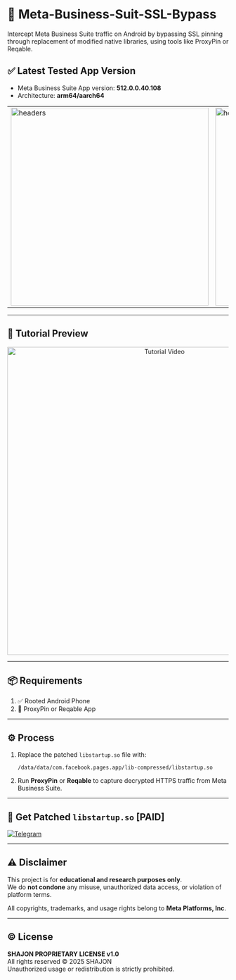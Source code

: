 # 📡 Meta-Business-Suit-SSL-Bypass  
Intercept Meta Business Suite traffic on Android by bypassing SSL pinning through replacement of modified native libraries, using tools like ProxyPin or Reqable.

## ✅ Latest Tested App Version
- Meta Business Suite App version: **512.0.0.40.108**
- Architecture: **arm64/aarch64**

<table>
  <tr>
    <td><img src="https://raw.githubusercontent.com/SHAJON-404/Meta-Business-Suit-SSL-Bypass/refs/heads/main/IMAGE/headers.jpg" alt="headers" width="450"></td>
    <td><img src="https://raw.githubusercontent.com/SHAJON-404/Meta-Business-Suit-SSL-Bypass/refs/heads/main/IMAGE/traffic_log.jpg" alt="headers" width="450"></td>
  </tr>
</table>

---

## 🎥 Tutorial Preview

<p align="center">
  <a href="https://youtube.com/shorts/-Tm5d5DqtWI?feature=shared" target="_blank">
    <img src="https://img.youtube.com/vi/-Tm5d5DqtWI/maxresdefault.jpg" alt="Tutorial Video" width="700" />
  </a>
</p>

---

## 📦 Requirements
1. ✅ Rooted Android Phone  
2. 🔌 ProxyPin or Reqable App

---

## ⚙️ Process
1. Replace the patched `libstartup.so` file with:
   ```
   /data/data/com.facebook.pages.app/lib-compressed/libstartup.so
   ```
2. Run **ProxyPin** or **Reqable** to capture decrypted HTTPS traffic from Meta Business Suite.

---

## 🔐 Get Patched `libstartup.so` [PAID]

<p align="left">
  <a href="https://t.me/DarknessKing999" target="_blank">
    <img src="https://img.shields.io/badge/Chat%20on%20Telegram-2CA5E0?style=for-the-badge&logo=telegram&logoColor=white&labelColor=202124&color=2CA5E0&logoWidth=20" alt="Telegram" />
  </a>
</p>

---

## ⚠️ Disclaimer

This project is for **educational and research purposes only**.  
We do **not condone** any misuse, unauthorized data access, or violation of platform terms.

All copyrights, trademarks, and usage rights belong to **Meta Platforms, Inc**.

---

## © License  
**SHAJON PROPRIETARY LICENSE v1.0**  
All rights reserved © 2025 SHAJON  
Unauthorized usage or redistribution is strictly prohibited.
